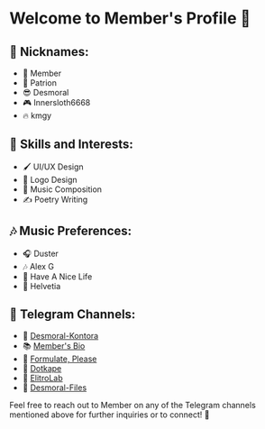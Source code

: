 <h1>Welcome to Member's Profile 👋</h1>

<h2>📝 Nicknames:</h2>
<ul>
    <li>🔵 Member</li>
    <li>🌟 Patrion</li>
    <li>😎 Desmoral</li>
    <li>🎮 Innersloth6668</li>
    <li>🔥 kmgy</li>
</ul>

<h2>💼 Skills and Interests:</h2>
<ul>
    <li>🖌️ UI/UX Design</li>
    <li>🎨 Logo Design</li>
    <li>🎵 Music Composition</li>
    <li>✍️ Poetry Writing</li>
</ul>

<h2>🎶 Music Preferences:</h2>
<ul>
    <li>🎧 Duster</li>
    <li>🎶 Alex G</li>
    <li>🎵 Have A Nice Life</li>
    <li>🎸 Helvetia</li>
</ul>

<h2>📢 Telegram Channels:</h2>
<ul>
    <li>🔗 <a href="https://t.me/desmoral_kontora">Desmoral-Kontora</a></li>
    <li>📚 <a href="https://t.me/memberbio">Member's Bio</a></li>
    <li>🔬 <a href="https://t.me/formulateplease">Formulate, Please</a></li>
    <li>🎯 <a href="https://t.me/dotkape">Dotkape</a></li>
    <li>🧪 <a href="https://t.me/elitrolab">ElitroLab</a></li>
    <li>📂 <a href="https://t.me/desmoralfiles">Desmoral-Files</a></li>
</ul>

<p>
    Feel free to reach out to Member on any of the Telegram channels mentioned above for further inquiries or to connect! 📩
</p>

</body>
</html>
